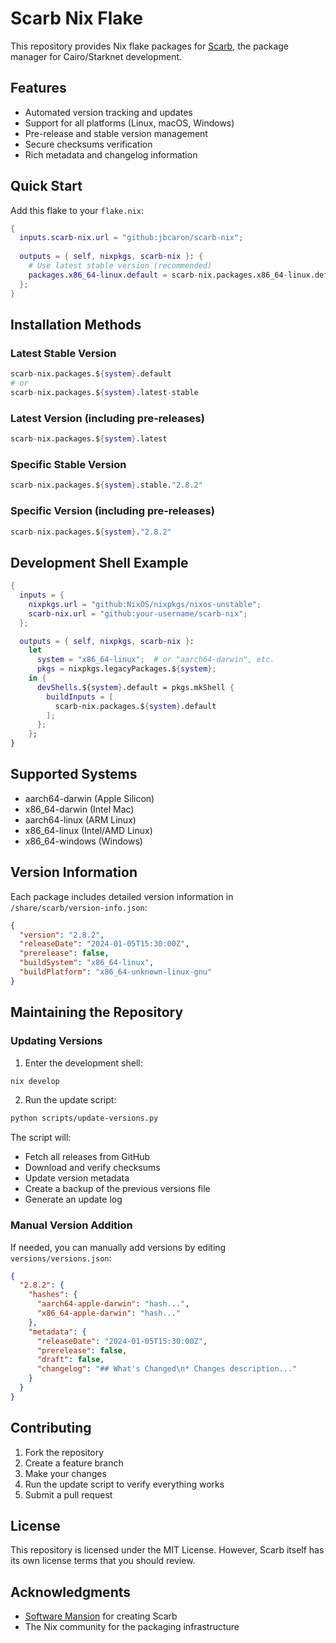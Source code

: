 # Scarb Nix Flake

This repository provides Nix flake packages for [Scarb](https://github.com/software-mansion/scarb), the package manager for Cairo/Starknet development.

## Features

- Automated version tracking and updates
- Support for all platforms (Linux, macOS, Windows)
- Pre-release and stable version management
- Secure checksums verification
- Rich metadata and changelog information

## Quick Start

Add this flake to your `flake.nix`:

```nix
{
  inputs.scarb-nix.url = "github:jbcaron/scarb-nix";
  
  outputs = { self, nixpkgs, scarb-nix }: {
    # Use latest stable version (recommended)
    packages.x86_64-linux.default = scarb-nix.packages.x86_64-linux.default;
  };
}
```

## Installation Methods

### Latest Stable Version

```nix
scarb-nix.packages.${system}.default
# or
scarb-nix.packages.${system}.latest-stable
```

### Latest Version (including pre-releases)

```nix
scarb-nix.packages.${system}.latest
```

### Specific Stable Version

```nix
scarb-nix.packages.${system}.stable."2.8.2"
```

### Specific Version (including pre-releases)

```nix
scarb-nix.packages.${system}."2.8.2"
```

## Development Shell Example

```nix
{
  inputs = {
    nixpkgs.url = "github:NixOS/nixpkgs/nixos-unstable";
    scarb-nix.url = "github:your-username/scarb-nix";
  };

  outputs = { self, nixpkgs, scarb-nix }:
    let
      system = "x86_64-linux";  # or "aarch64-darwin", etc.
      pkgs = nixpkgs.legacyPackages.${system};
    in {
      devShells.${system}.default = pkgs.mkShell {
        buildInputs = [
          scarb-nix.packages.${system}.default
        ];
      };
    };
}
```

## Supported Systems

- aarch64-darwin (Apple Silicon)
- x86_64-darwin (Intel Mac)
- aarch64-linux (ARM Linux)
- x86_64-linux (Intel/AMD Linux)
- x86_64-windows (Windows)

## Version Information

Each package includes detailed version information in `/share/scarb/version-info.json`:

```json
{
  "version": "2.8.2",
  "releaseDate": "2024-01-05T15:30:00Z",
  "prerelease": false,
  "buildSystem": "x86_64-linux",
  "buildPlatform": "x86_64-unknown-linux-gnu"
}
```

## Maintaining the Repository

### Updating Versions

1. Enter the development shell:
```bash
nix develop
```

2. Run the update script:
```bash
python scripts/update-versions.py
```

The script will:
- Fetch all releases from GitHub
- Download and verify checksums
- Update version metadata
- Create a backup of the previous versions file
- Generate an update log

### Manual Version Addition

If needed, you can manually add versions by editing `versions/versions.json`:

```json
{
  "2.8.2": {
    "hashes": {
      "aarch64-apple-darwin": "hash...",
      "x86_64-apple-darwin": "hash..."
    },
    "metadata": {
      "releaseDate": "2024-01-05T15:30:00Z",
      "prerelease": false,
      "draft": false,
      "changelog": "## What's Changed\n* Changes description..."
    }
  }
}
```

## Contributing

1. Fork the repository
2. Create a feature branch
3. Make your changes
4. Run the update script to verify everything works
5. Submit a pull request

## License

This repository is licensed under the MIT License. However, Scarb itself has its own license terms that you should review.

## Acknowledgments

- [Software Mansion](https://github.com/software-mansion) for creating Scarb
- The Nix community for the packaging infrastructure